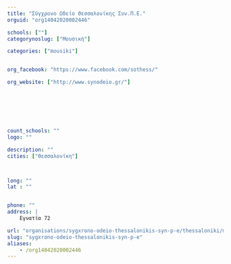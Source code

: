 ```yaml
---
title: "Σύγχρονο Ωδείο Θεσσαλονίκης Συν.Π.Ε."
orguid: "org14042020002446"

schools: [""]
categorynoslug: ["Μουσική"]

categories: ["mousiki"]


org_facebook: "https://www.facebook.com/sothess/"

org_website: ["http://www.synodeio.gr/"]







count_schools: ""
logo: ""

description: ""
cities: ["Θεσσαλονίκη"]



long: ""
lat : ""


phone: ""
address: |
    Εγνατία 72

url: "organisations/sygxrono-odeio-thessalonikis-syn-p-e/thessaloniki/mousiki"
slug: "sygxrono-odeio-thessalonikis-syn-p-e"
aliases:
    - /org14042020002446
---
```



